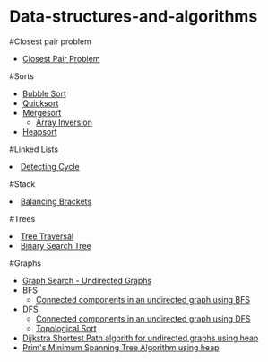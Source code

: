 # Data-structures-and-algorithms


#Closest pair problem
<ul>
	<li><a target="_blank" href="https://raw.githubusercontent.com/rvbugs0/Data-structures-and-algorithms/master/sorts/applications/ClosestPair.cpp">Closest Pair Problem</a>
	</li>
</ul>


#Sorts<br/>
<ul>
<li><a target="_blank" href="https://raw.githubusercontent.com/rvbugs0/Data-structures-and-algorithms/master/sorts/BubbleSort.cpp">
	Bubble Sort</a></li> 
<li><a target="_blank" href="https://raw.githubusercontent.com/rvbugs0/Data-structures-and-algorithms/master/sorts/QuickSort.java">
	Quicksort</a></li> 
<li><a target="_blank" href="https://raw.githubusercontent.com/rvbugs0/Data-structures-and-algorithms/master/sorts/MergeSort.java">
	Mergesort</a>
	<ul>
		<li><a target="_blank" href="https://raw.githubusercontent.com/rvbugs0/Data-structures-and-algorithms/master/sorts/applications/ArrayInversion.java">Array Inversion</a>
		</li></ul>
</li>
<li><a target="_blank" href="https://raw.githubusercontent.com/rvbugs0/Data-structures-and-algorithms/master/sorts/HeapSort.java">
	Heapsort</a>
</li> 
</ul>

#Linked Lists<br/>
<li><a target="_blank" href="https://raw.githubusercontent.com/rvbugs0/Data-structures-and-algorithms/master/linked-lists/DetectingCycle.cpp">
	Detecting Cycle</a>
</li>


#Stack<br/>
<li><a target="_blank" href="https://raw.githubusercontent.com/rvbugs0/Data-structures-and-algorithms/master/stack/BalancingBrackets.cpp">
	Balancing Brackets</a>
</li>


#Trees<br/>
<li><a target="_blank" href="https://raw.githubusercontent.com/rvbugs0/Data-structures-and-algorithms/master/trees/TreeTraversal.cpp">
	Tree Traversal</a>
</li>
<li><a target="_blank" href="https://raw.githubusercontent.com/rvbugs0/Data-structures-and-algorithms/master/trees/BinarySearchTree.java">
	Binary Search Tree</a>
</li>

#Graphs<br/>
<ul>
<li>
	<a target="_blank" href="https://raw.githubusercontent.com/rvbugs0/Data-structures-and-algorithms/master/graphs/GraphSearchUndirected.java">Graph Search - Undirected Graphs</a>
</li>

<li>BFS
	<ul><li><a  target="_blank" href="https://raw.githubusercontent.com/rvbugs0/Data-structures-and-algorithms/master/graphs/connected-components-in-undirected-graphs/ConnectedComponentsInUndirectedGraphs.java">Connected components in an undirected graph using BFS</a></li></ul>
</li>
<li>DFS
	<ul>
		<li><a  target="_blank" href="https://raw.githubusercontent.com/rvbugs0/Data-structures-and-algorithms/master/graphs/connected-components-in-undirected-graphs/ConnectedComponentsDFS.java">Connected components in an undirected graph using DFS</a></li>
		<li><a  target="_blank" href="https://raw.githubusercontent.com/rvbugs0/Data-structures-and-algorithms/master/graphs/topological-sort/TopologicalSort.java">Topological Sort</a></li>
	</ul>
<li><a target="_blank" href="https://raw.githubusercontent.com/rvbugs0/Data-structures-and-algorithms/master/graphs/dijkstra-shortest-path/DijkstraUndirected.cpp">Dijkstra Shortest Path algorith for undirected graphs using heap</a></li>
</li>
<li><a target="_blank" href="https://raw.githubusercontent.com/rvbugs0/Data-structures-and-algorithms/master/graphs/prims-mst-algorithm/PrimsMSTUsingHeap.cpp">Prim's Minimum Spanning Tree Algorithm using heap</a></li>
</li>


</ul>


